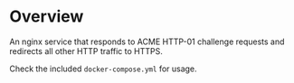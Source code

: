 # Overview

An nginx service that responds to ACME HTTP-01 challenge requests and redirects
all other HTTP traffic to HTTPS.

Check the included `docker-compose.yml` for usage.
